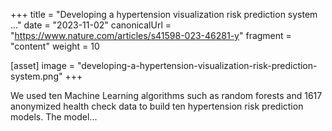 +++
title = "Developing a hypertension visualization risk prediction system ..."
date = "2023-11-02"
canonicalUrl = "https://www.nature.com/articles/s41598-023-46281-y"
fragment = "content"
weight = 10

[asset]
    image = "developing-a-hypertension-visualization-risk-prediction-system.png"
+++

We used ten Machine Learning algorithms such as random forests and 1617 
anonymized health check data to build ten hypertension risk prediction 
models. The model...
